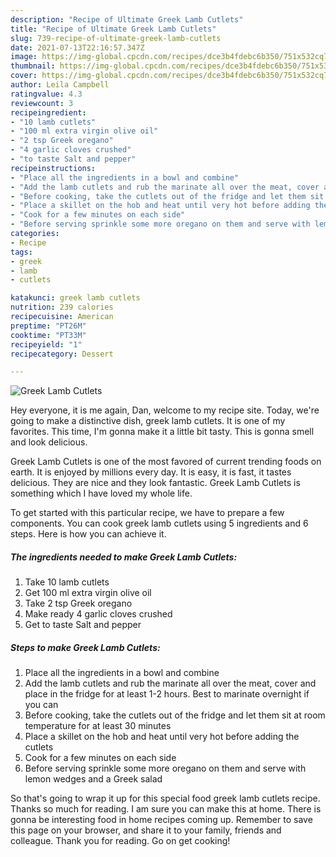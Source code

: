 ```yaml
---
description: "Recipe of Ultimate Greek Lamb Cutlets"
title: "Recipe of Ultimate Greek Lamb Cutlets"
slug: 739-recipe-of-ultimate-greek-lamb-cutlets
date: 2021-07-13T22:16:57.347Z
image: https://img-global.cpcdn.com/recipes/dce3b4fdebc6b350/751x532cq70/greek-lamb-cutlets-recipe-main-photo.jpg
thumbnail: https://img-global.cpcdn.com/recipes/dce3b4fdebc6b350/751x532cq70/greek-lamb-cutlets-recipe-main-photo.jpg
cover: https://img-global.cpcdn.com/recipes/dce3b4fdebc6b350/751x532cq70/greek-lamb-cutlets-recipe-main-photo.jpg
author: Leila Campbell
ratingvalue: 4.3
reviewcount: 3
recipeingredient:
- "10 lamb cutlets"
- "100 ml extra virgin olive oil"
- "2 tsp Greek oregano"
- "4 garlic cloves crushed"
- "to taste Salt and pepper"
recipeinstructions:
- "Place all the ingredients in a bowl and combine"
- "Add the lamb cutlets and rub the marinate all over the meat, cover and place in the fridge for at least 1-2 hours. Best to marinate overnight if you can"
- "Before cooking, take the cutlets out of the fridge and let them sit at room temperature for at least 30 minutes"
- "Place a skillet on the hob and heat until very hot before adding the cutlets"
- "Cook for a few minutes on each side"
- "Before serving sprinkle some more oregano on them and serve with lemon wedges and a Greek salad"
categories:
- Recipe
tags:
- greek
- lamb
- cutlets

katakunci: greek lamb cutlets 
nutrition: 239 calories
recipecuisine: American
preptime: "PT26M"
cooktime: "PT33M"
recipeyield: "1"
recipecategory: Dessert

---
```



![Greek Lamb Cutlets](https://img-global.cpcdn.com/recipes/dce3b4fdebc6b350/751x532cq70/greek-lamb-cutlets-recipe-main-photo.jpg)

Hey everyone, it is me again, Dan, welcome to my recipe site. Today, we're going to make a distinctive dish, greek lamb cutlets. It is one of my favorites. This time, I'm gonna make it a little bit tasty. This is gonna smell and look delicious.



Greek Lamb Cutlets is one of the most favored of current trending foods on earth. It is enjoyed by millions every day. It is easy, it is fast, it tastes delicious. They are nice and they look fantastic. Greek Lamb Cutlets is something which I have loved my whole life.


To get started with this particular recipe, we have to prepare a few components. You can cook greek lamb cutlets using 5 ingredients and 6 steps. Here is how you can achieve it.

<!--inarticleads1-->

##### The ingredients needed to make Greek Lamb Cutlets:

1. Take 10 lamb cutlets
1. Get 100 ml extra virgin olive oil
1. Take 2 tsp Greek oregano
1. Make ready 4 garlic cloves crushed
1. Get to taste Salt and pepper




<!--inarticleads2-->

##### Steps to make Greek Lamb Cutlets:

1. Place all the ingredients in a bowl and combine
1. Add the lamb cutlets and rub the marinate all over the meat, cover and place in the fridge for at least 1-2 hours. Best to marinate overnight if you can
1. Before cooking, take the cutlets out of the fridge and let them sit at room temperature for at least 30 minutes
1. Place a skillet on the hob and heat until very hot before adding the cutlets
1. Cook for a few minutes on each side
1. Before serving sprinkle some more oregano on them and serve with lemon wedges and a Greek salad




So that's going to wrap it up for this special food greek lamb cutlets recipe. Thanks so much for reading. I am sure you can make this at home. There is gonna be interesting food in home recipes coming up. Remember to save this page on your browser, and share it to your family, friends and colleague. Thank you for reading. Go on get cooking!
